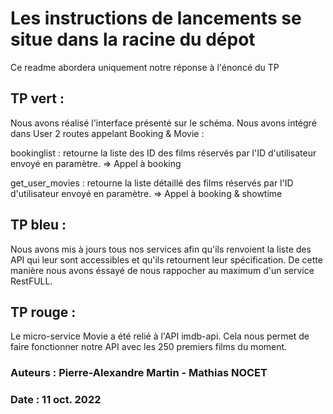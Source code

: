 # Les instructions de lancements se situe dans la racine du dépot
Ce readme abordera uniquement notre réponse à l'énoncé du TP

## TP vert : 
Nous avons réalisé l'interface présenté sur le schéma.
Nous avons intégré dans User 2 routes appelant Booking & Movie :

bookinglist : retourne la liste des ID des films réservés par l'ID d'utilisateur envoyé en paramètre.
    => Appel à booking

get_user_movies : retourne la liste détaillé des films réservés par l'ID d'utilisateur envoyé en paramètre.
    => Appel à booking & showtime

## TP bleu : 
Nous avons mis à jours tous nos services afin qu'ils renvoient la liste des API qui leur sont accessibles et qu'ils retournent leur spécification.
De cette manière nous avons éssayé de nous rappocher au maximum d'un service RestFULL.

## TP rouge : 

Le micro-service Movie a été relié à l'API imdb-api.
Cela nous permet de faire fonctionner notre API avec les 250 premiers films du moment.

### Auteurs : Pierre-Alexandre Martin - Mathias NOCET
### Date : 11 oct. 2022